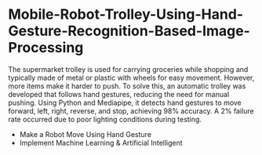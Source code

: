 # Mobile-Robot-Trolley-Using-Hand-Gesture-Recognition-Based-Image-Processing
The supermarket trolley is used for carrying groceries while shopping and typically made of metal or plastic with wheels for easy movement. However, more items make it harder to push. To solve this, an automatic trolley was developed that follows hand gestures, reducing the need for manual pushing. Using Python and Mediapipe, it detects hand gestures to move forward, left, right, reverse, and stop, achieving 98% accuracy. A 2% failure rate occurred due to poor lighting conditions during testing.

- Make a Robot Move Using Hand Gesture
- Implement Machine Learning & Artificial Intelligent
